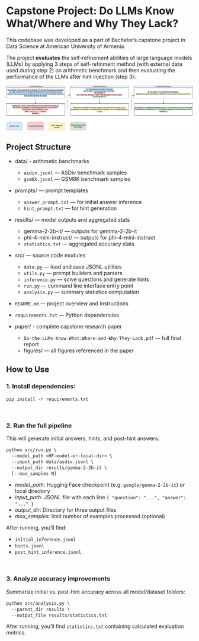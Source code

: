 # Capstone Project: Do LLMs Know What/Where and Why They Lack?

This codebase was developed as a part of Bachelor’s capstone project in Data Science at American University of Armenia.

The project **evaluates** the self-refinement abilities of large language models (LLMs) by applying 3 steps of self-refinment method (with external data used during step 2) on arithmetic benchmark and then evaluating the performance of the LLMs after hint injection (step 3):


![LLM Self-Refinement Pipeline](paper/figures/llm_self_refinement_pipeline.drawio.png)


## Project Structure


  - data/ - arithmetic benchmarks
    - `asdiv.jsonl` — ASDiv benchmark samples  
    - `gsm8k.jsonl` — GSM8K benchmark samples  

  - prompts/ — prompt templates  
    - `answer_prompt.txt` — for initial answer inference  
    - `hint_prompt.txt` — for hint generation  

  - results/ — model outputs and aggregated stats  
    - gemma-2-2b-it/ — outputs for gemma-2-2b-it
    - phi-4-mini-instruct/ — outputs for phi-4-mini-instruct
    - `statistics.txt` — aggregated accuracy stats  

  - src/ — source code modules  
    - `data.py` — load and save JSONL utilities  
    - `utils.py` — prompt builders and parsers  
    - `inference.py` — solve questions and generate hints  
    - `run.py` — command line interface entry point  
    - `analysis.py` — summary statistics computation  

  - `README.md` — project overview and instructions 

  - `requirements.txt` — Python dependencies

  - paper/ - complete capstone research paper
    - `Do-the-LLMs-Know-What:Where-and-Why-They-Lack.pdf` — full final report
    - figures/ — all figures referenced in the paper


## How to Use

### 1. Install dependencies:

```
pip install -r requirements.txt
```
<br>

### 2. Run the full pipeline

This will generate initial answers, hints, and post-hint answers:

```
python src/run.py \
  --model_path <HF-model-or-local-dir> \
  --input_path data/asdiv.jsonl \
  --output_dir results/gemma-2-2b-it \
  [--max_samples N]
```

- *model_path*: Hugging Face checkpoint (e.g. `google/gemma-2-2b-it`) or local directory  
- *input_path*: JSONL file with each line `{ "question": "...", "answer": "..." }`  
- *output_dir*: Directory for three output files  
- *max_samples*: limit number of examples processed  (optional)

After running, you’ll find:

- `initial_inference.jsonl`  
- `hints.jsonl`  
- `post_hint_inference.jsonl`  
<br>

### 3. Analyze accuracy improvements

Summarize initial vs. post-hint accuracy across all model/dataset folders:

```
python src/analysis.py \
  --parent_dir results \
  --output_file results/statistics.txt
```

After running, you’ll find `statistics.txt` containing calculated evaluation metrics.
